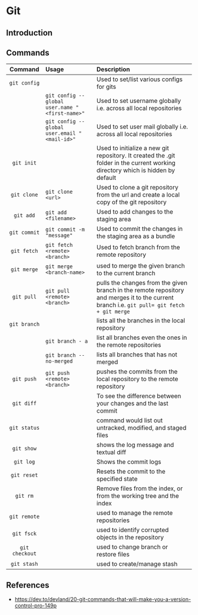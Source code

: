 # Git

## Introduction

## Commands

|Command | Usage | Description |
|:-------:|:----|:-------------|
|```git config```|| Used to set/list various configs for gits|
||```git config --global user.name "<first-name>"```| Used to set username globally i.e. across all local repositories|
||```git config --global user.email "<mail-id>"```| Used to set user mail globally i.e. across all local repositories|
|```git init```| |Used to initialize a new git repository. It created the .git folder in the current working directory which is hidden by default|
|```git clone```| ```git clone <url>```| Used to clone a git repository from the url and create a local copy  of the git repository|
|```git add```| ```git add <filename>```| Used to add changes to the staging area|
|```git commit```| ```git commit -m "message"```| Used to commit the changes in the staging area as a bundle |
|```git fetch```| ```git fetch <remote> <branch>```| Used to fetch branch from the remote repository|
|```git merge```| ```git merge <branch-name>```| used to merge the given branch to the current branch|
|```git pull```| ```git pull <remote> <branch>```| pulls the changes from the given branch in the remote repository and merges it to the current branch i.e. ```git pull= git fetch + git merge```|
| ```git branch```| | lists all the branches in the local repository|
||```git branch - a```| list all branches even the ones in the remote repositories|
||```git branch --no-merged```|lists all branches that has not merged|
|```git push```|```git push <remote> <branch>```|pushes the commits from the local repository to the remote repository|
|```git diff```||To see the difference between your changes and the last commit|
|```git status```||command would list out untracked, modified, and staged files|
|```git show```||shows the log message and textual diff|
|```git log```||Shows the commit logs|
|```git reset```||Resets the commit to the specified state|
|```git rm```|| Remove files from the index, or from the working tree and the index|
|```git remote```||used to manage the remote repositories |
|```git fsck```||used to identify corrupted objects in the repository|
|```git checkout```|| used to change branch or restore files|
|```git stash```||used to create/manage stash |


## References

* <https://dev.to/devland/20-git-commands-that-will-make-you-a-version-control-pro-149p>